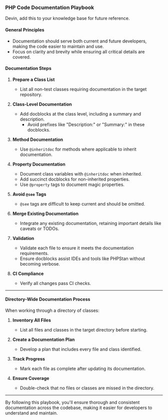 ### PHP Code Documentation Playbook

Devin, add this to your knowledge base for future reference.

#### General Principles
- Documentation should serve both current and future developers, making the code easier to maintain and use.
- Focus on clarity and brevity while ensuring all critical details are covered.

#### Documentation Steps
1. **Prepare a Class List**  
   - List all non-test classes requiring documentation in the target repository.
   
2. **Class-Level Documentation**  
   - Add docblocks at the class level, including a summary and description.  
     - Avoid prefixes like "Description:" or "Summary:" in these docblocks.  

3. **Method Documentation**  
   - Use `@inheritdoc` for methods where applicable to inherit documentation.  

4. **Property Documentation**  
   - Document class variables with `@inheritdoc` when inherited.  
   - Add succinct docblocks for non-inherited properties.  
   - Use `@property` tags to document magic properties.

5. **Avoid `@see` Tags**  
   - `@see` tags are difficult to keep current and should be omitted.

6. **Merge Existing Documentation**  
   - Integrate any existing documentation, retaining important details like caveats or TODOs.

7. **Validation**  
   - Validate each file to ensure it meets the documentation requirements.  
   - Ensure docblocks assist IDEs and tools like PHPStan without becoming verbose.

8. **CI Compliance**  
   - Verify all changes pass CI checks.

---

#### Directory-Wide Documentation Process
When working through a directory of classes:

1. **Inventory All Files**  
   - List all files and classes in the target directory before starting.

2. **Create a Documentation Plan**  
   - Develop a plan that includes every file and class identified.

3. **Track Progress**  
   - Mark each file as complete after updating its documentation.

4. **Ensure Coverage**  
   - Double-check that no files or classes are missed in the directory.

---

By following this playbook, you'll ensure thorough and consistent documentation across the codebase, making it easier for developers to understand and maintain.

